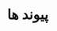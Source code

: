 ---
title: پیوند ها
slug: links
links:
  - title: وبلاگ قدیمی
    description: وبلاگ قدیمی خودم. امیدوارم یه روز فرصت بشه پست ها ش رو بیارم اینجا.
    website: https://raftan.blog.ir
    image: https://blog.ir/media/images/HLogo2-home.jpg

menu:
    main: 
        weight: -30
        params:
            icon: link

comments: false
---